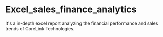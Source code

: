 # Excel_sales_finance_analytics
It's a in-depth excel report analyzing the financial performance and sales trends of CoreLink Technologies.

